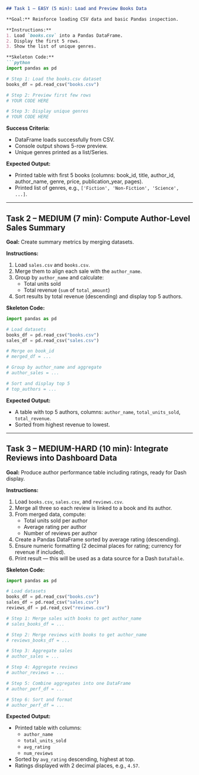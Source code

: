 ```markdown
## Task 1 – EASY (5 min): Load and Preview Books Data

**Goal:** Reinforce loading CSV data and basic Pandas inspection.

**Instructions:**
1. Load `books.csv` into a Pandas DataFrame.
2. Display the first 5 rows.
3. Show the list of unique genres.

**Skeleton Code:**
```python
import pandas as pd

# Step 1: Load the books.csv dataset
books_df = pd.read_csv("books.csv")

# Step 2: Preview first few rows
# YOUR CODE HERE

# Step 3: Display unique genres
# YOUR CODE HERE
```

**Success Criteria:**
- DataFrame loads successfully from CSV.
- Console output shows 5-row preview.
- Unique genres printed as a list/Series.

**Expected Output:**
- Printed table with first 5 books (columns: book_id, title, author_id, author_name, genre, price, publication_year, pages).
- Printed list of genres, e.g., `['Fiction', 'Non-Fiction', 'Science', ...]`.


---

## Task 2 – MEDIUM (7 min): Compute Author-Level Sales Summary

**Goal:** Create summary metrics by merging datasets.

**Instructions:**
1. Load `sales.csv` and `books.csv`.
2. Merge them to align each sale with the `author_name`.
3. Group by `author_name` and calculate:
   - Total units sold
   - Total revenue (`sum` of `total_amount`)
4. Sort results by total revenue (descending) and display top 5 authors.

**Skeleton Code:**
```python
import pandas as pd

# Load datasets
books_df = pd.read_csv("books.csv")
sales_df = pd.read_csv("sales.csv")

# Merge on book_id
# merged_df = ...

# Group by author_name and aggregate
# author_sales = ...

# Sort and display top 5
# top_authors = ...
```

**Expected Output:**
- A table with top 5 authors, columns: `author_name`, `total_units_sold`, `total_revenue`.
- Sorted from highest revenue to lowest.


---

## Task 3 – MEDIUM-HARD (10 min): Integrate Reviews into Dashboard Data

**Goal:** Produce author performance table including ratings, ready for Dash display.

**Instructions:**
1. Load `books.csv`, `sales.csv`, and `reviews.csv`.
2. Merge all three so each review is linked to a book and its author.
3. From merged data, compute:
   - Total units sold per author
   - Average rating per author
   - Number of reviews per author
4. Create a Pandas DataFrame sorted by average rating (descending).
5. Ensure numeric formatting (2 decimal places for rating; currency for revenue if included).
6. Print result — this will be used as a data source for a Dash `DataTable`.

**Skeleton Code:**
```python
import pandas as pd

# Load datasets
books_df = pd.read_csv("books.csv")
sales_df = pd.read_csv("sales.csv")
reviews_df = pd.read_csv("reviews.csv")

# Step 1: Merge sales with books to get author_name
# sales_books_df = ...

# Step 2: Merge reviews with books to get author_name
# reviews_books_df = ...

# Step 3: Aggregate sales
# author_sales = ...

# Step 4: Aggregate reviews
# author_reviews = ...

# Step 5: Combine aggregates into one DataFrame
# author_perf_df = ...

# Step 6: Sort and format
# author_perf_df = ...
```

**Expected Output:**
- Printed table with columns:
  - `author_name`
  - `total_units_sold`
  - `avg_rating`
  - `num_reviews`
- Sorted by `avg_rating` descending, highest at top.
- Ratings displayed with 2 decimal places, e.g., `4.57`.
```
